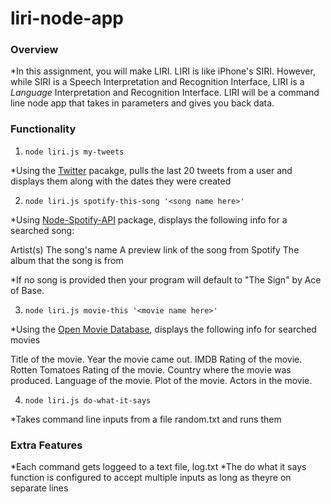 # liri-node-app

### Overview

*In this assignment, you will make LIRI. LIRI is like iPhone's SIRI. However, while SIRI is a Speech Interpretation and Recognition Interface, LIRI is a _Language_ Interpretation and Recognition Interface. LIRI will be a command line node app that takes in parameters and gives you back data.

### Functionality

1. `node liri.js my-tweets`

*Using the [Twitter](https://www.npmjs.com/package/twitter) pacakge, pulls the last 20 tweets from a user and displays them along with the dates they were created

2. `node liri.js spotify-this-song '<song name here>'`

*Using [Node-Spotify-API](https://www.npmjs.com/package/node-spotify-api) package, displays the following info for a searched song: 

Artist(s)
The song's name
A preview link of the song from Spotify
The album that the song is from

*If no song is provided then your program will default to "The Sign" by Ace of Base.

3. `node liri.js movie-this '<movie name here>'`

*Using the [Open Movie Database](http://www.omdbapi.com/), displays the following info for searched movies

Title of the movie.
Year the movie came out.
IMDB Rating of the movie.
Rotten Tomatoes Rating of the movie.
Country where the movie was produced.
Language of the movie.
Plot of the movie.
Actors in the movie.

4. `node liri.js do-what-it-says`

*Takes command line inputs from a file random.txt and runs them

### Extra Features
*Each command gets loggeed to a text file, log.txt
*The do what it says function is configured to accept multiple inputs as long as theyre on separate lines
